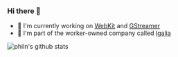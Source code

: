 ### Hi there 👋

<!--
**philn/philn** is a ✨ _special_ ✨ repository because its `README.md` (this file) appears on your GitHub profile.

Here are some ideas to get you started:

- 🔭 I’m currently working on ...
- 🌱 I’m currently learning ...
- 👯 I’m looking to collaborate on ...
- 🤔 I’m looking for help with ...
- 💬 Ask me about ...
- 📫 How to reach me: ...
- 😄 Pronouns: ...
- ⚡ Fun fact: ...
-->

- 🔭 I'm currently working on [WebKit](https://webkit.org) and [GStreamer](https://gstreamer.freedesktop.org)
- 👷 I'm part of the worker-owned company called [Igalia](https://igalia.com)

![philn's github stats](https://github-readme-stats.vercel.app/api?username=philn&show_icons=true&hide_border=true)
